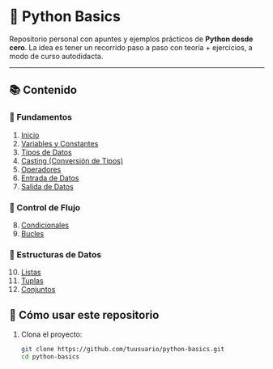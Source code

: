 # 🐍 Python Basics

Repositorio personal con apuntes y ejemplos prácticos de **Python desde cero**.
La idea es tener un recorrido paso a paso con teoría + ejercicios, a modo de curso autodidacta.

---

## 📚 Contenido

### 🔹 Fundamentos
1. [Inicio](src/01-inicio.py)
2. [Variables y Constantes](src/02-variables_constantes.py)
3. [Tipos de Datos](src/03-tipos_datos.py)
4. [Casting (Conversión de Tipos)](src/04-casting.py)
5. [Operadores](src/05-operadores.py)
6. [Entrada de Datos](src/06-entrada_datos.py)
7. [Salida de Datos](src/07-salida_datos.py)

### 🔹 Control de Flujo
8. [Condicionales](src/08-condicionales.py)
9. [Bucles](src/09-bucles.py)

### 🔹 Estructuras de Datos
10. [Listas](src/10-estructura_listas.py)
11. [Tuplas](src/11-estructura_tuplas.py)
12. [Conjuntos](src/12-estructura_conjuntos.py)

## 🚀 Cómo usar este repositorio

1. Clona el proyecto:
   ```bash
   git clone https://github.com/tuusuario/python-basics.git
   cd python-basics
